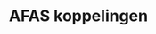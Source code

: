 ---
title: AFAS koppelingen
key: afas
image: /images/@stock/Logos/afas-koppelingen.png
link_to: /koppelingen/afas
klass: boekhoud 
layout: koppelingen
referral-url:

excerpt: Met onze AFAS koppelingen is je administratie altijd op orde. Probeer nu! Bespaar veel tijd met onze AFAS Profits boekhoudkoppelingen.
---